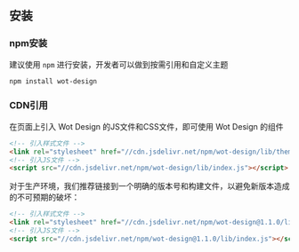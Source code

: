 ## 安装

### npm安装

建议使用 `npm` 进行安装，开发者可以做到按需引用和自定义主题

```bash
npm install wot-design
```

### CDN引用

在页面上引入 Wot Design 的JS文件和CSS文件，即可使用 Wot Design 的组件

```html
<!-- 引入样式文件 -->
<link rel="stylesheet" href="//cdn.jsdelivr.net/npm/wot-design/lib/theme-default/index.css">
<!-- 引入JS文件 -->
<script src="//cdn.jsdelivr.net/npm/wot-design/lib/index.js"></script>
```

对于生产环境，我们推荐链接到一个明确的版本号和构建文件，以避免新版本造成的不可预期的破坏：

```html
<!-- 引入样式文件 -->
<link rel="stylesheet" href="//cdn.jsdelivr.net/npm/wot-design@1.1.0/lib/theme-default/index.css">
<!-- 引入JS文件 -->
<script src="//cdn.jsdelivr.net/npm/wot-design@1.1.0/lib/index.js"></script>
```
